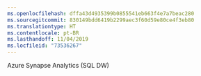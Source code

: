 ```yaml
---
ms.openlocfilehash: dffa43d4935399b0855541eb663f4e7a7beac280
ms.sourcegitcommit: 830149bdd6419b2299aec3f60d59e80ce4f3eb80
ms.translationtype: HT
ms.contentlocale: pt-BR
ms.lasthandoff: 11/04/2019
ms.locfileid: "73536267"
---
```

 Azure Synapse Analytics (SQL DW)